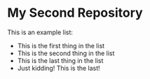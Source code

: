 # My Second Repository

This is an example list:
* This is the first thing in the list
* This is the second thing in the list
* This is the last thing in the list
* Just kidding! This is the last!
